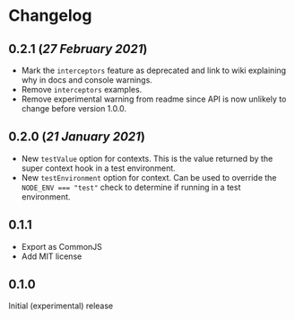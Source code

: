 # Changelog

## 0.2.1 (_27 February 2021_)
* Mark the `interceptors` feature as deprecated and link to wiki explaining why in docs and console warnings.
* Remove `interceptors` examples.
* Remove experimental warning from readme since API is now unlikely to change before version 1.0.0.

## 0.2.0 (_21 January 2021_)
* New `testValue` option for contexts. This is the value returned by the super context hook in a test environment.
* New `testEnvironment` option for context. Can be used to override the `NODE_ENV === "test"` check to determine if running in a test environment.

## 0.1.1

* Export as CommonJS
* Add MIT license

## 0.1.0

Initial (experimental) release
